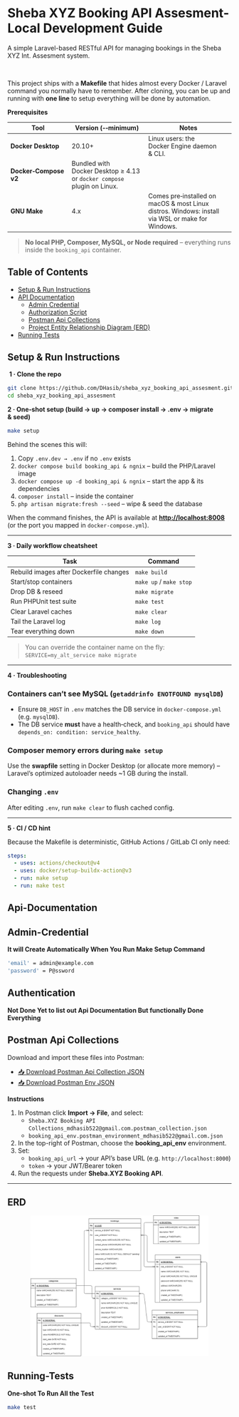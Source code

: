 # Sheba XYZ Booking API Assesment- Local Development Guide

A simple Laravel-based RESTful API for managing bookings in the Sheba XYZ Int. Assesment system.

 

This project ships with a **Makefile** that hides almost every Docker / Laravel command you normally have to remember. After cloning, you can be up and running with **one line** to setup everything will be done by automation.



**Prerequisites**

| Tool                  | Version (‑‑minimum)                                                         | Notes                                                                                            |
| --------------------- | --------------------------------------------------------------------------- | ------------------------------------------------------------------------------------------------ |
| **Docker Desktop**    | 20.10+                                                                      | Linux users: the Docker Engine daemon & CLI.                                                     |
| **Docker‑Compose v2** | Bundled with Docker Desktop ≥ 4.13 <br>or `docker compose` plugin on Linux. |                                                                                                  |
| **GNU Make**          | 4.x                                                                         | Comes pre‑installed on macOS & most Linux distros. Windows: install via WSL or make for Windows. |

> **No local PHP, Composer, MySQL, or Node required** – everything runs inside the `booking_api` container.



## Table of Contents

- [Setup & Run Instructions](#setup--run-instructions)  
- [API Documentation](#api-documentation)
  - [Admin Credential](#admin-credential)  
  - [Authorization Script](#authentication)  
  - [Postman Api Collections](#postman-api-collections)
  - [Project Entity Relationship Diagram (ERD)](#erd)  
- [Running Tests](#running-tests)  


## Setup & Run Instructions

 **1 · Clone the repo**

```bash
git clone https://github.com/DHasib/sheba_xyz_booking_api_assesment.git
cd sheba_xyz_booking_api_assesment
```



**2 · One‑shot setup (build → up → composer install → .env → migrate & seed)**

```bash
make setup
```

Behind the scenes this will:

1.  Copy `.env.dev → .env` if no `.env` exists
2. `docker compose build booking_api & ngnix` – build the PHP/Laravel image
3. `docker compose up -d booking_api & ngnix` – start the app & its dependencies
4. `composer install` – inside the container
5. `php artisan migrate:fresh --seed` – wipe & seed the database

When the command finishes, the API is available at **[http://localhost:8008](http://localhost:8008)** (or the port you mapped in `docker‑compose.yml`).

---

**3 · Daily workflow cheatsheet**

| Task                                    | Command                 |
| --------------------------------------- | ----------------------- |
| Rebuild images after Dockerfile changes | `make build`            |
| Start/stop containers                   | `make up` / `make stop` |
| Drop DB & reseed                        | `make migrate`          |
| Run PHPUnit test suite                  | `make test`             |
| Clear Laravel caches                    | `make clear`            |
| Tail the Laravel log                    | `make log`              |
| Tear everything down                    | `make down`             |

> You can override the container name on the fly:<br>`SERVICE=my_alt_service make migrate`

---

**4 · Troubleshooting**

### Containers can’t see MySQL (`getaddrinfo ENOTFOUND mysqlDB`)

* Ensure `DB_HOST` in `.env` matches the DB service in `docker‑compose.yml` (e.g. `mysqlDB`).
* The DB service **must** have a health‑check, and `booking_api` should have `depends_on: condition: service_healthy`.

### Composer memory errors during `make setup`

Use the **swapfile** setting in Docker Desktop (or allocate more memory) – Laravel’s optimized autoloader needs \~1 GB during the install.

### Changing `.env`

After editing `.env`, run `make clear` to flush cached config.

---

**5 · CI / CD hint**

Because the Makefile is deterministic, GitHub Actions / GitLab CI only need:

```yaml
steps:
  - uses: actions/checkout@v4
  - uses: docker/setup-buildx-action@v3
  - run: make setup
  - run: make test
```


## Api-Documentation

## Admin-Credential

**It will Create Automatically When You Run Make Setup Command**

```bash
'email' = admin@example.com
'password' = P@ssword
```

## Authentication

**Not Done Yet to list out Api Documentation But functionally Done Everything**


## Postman Api Collections

Download and import these files into Postman:

- [📥 Download Postman Api Collection JSON](https://github.com/DHasib/sheba_xyz_booking_api_assesment/releases/download/postman_api_collections_and_env_v0.0.1/booking_api_env.postman_environment_mdhasib522@gmail.com.json)
- [📥 Download Postman Env JSON](https://github.com/DHasib/sheba_xyz_booking_api_assesment/releases/download/postman_api_collections_and_env_v0.0.1/Sheba.XYZ.Booking.API.Collections_mdhasib522@gmail.com.postman_collection.json)

**Instructions**

1. In Postman click **Import → File**, and select:
   - `Sheba.XYZ Booking API Collections_mdhasib522@gmail.com.postman_collection.json`  
   - `booking_api_env.postman_environment_mdhasib522@gmail.com.json`
2. In the top-right of Postman, choose the **booking_api_env** environment.
3. Set:
   - `booking_api_url` → your API’s base URL (e.g. `http://localhost:8000`)
   - `token` → your JWT/Bearer token  
4. Run the requests under **Sheba.XYZ Booking API**.

---


## ERD
<p align="center">
  <img
    src="https://raw.githubusercontent.com/DHasib/sheba_xyz_booking_api_assesment/main/Booking_ERD.png"
    width="400"
    alt="Project ERD"
  />
</p>



## Running-Tests

**One‑shot To Run All the Test**

```bash
make test
```
